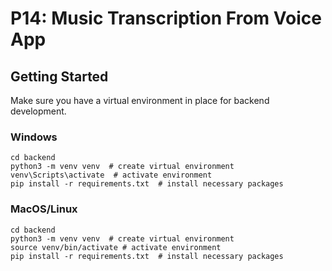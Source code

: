 # P14: Music Transcription From Voice App

## Getting Started

Make sure you have a virtual environment in place for backend development.

### Windows

```
cd backend
python3 -m venv venv  # create virtual environment
venv\Scripts\activate  # activate environment
pip install -r requirements.txt  # install necessary packages
```

### MacOS/Linux

```
cd backend
python3 -m venv venv  # create virtual environment
source venv/bin/activate # activate environment
pip install -r requirements.txt  # install necessary packages
```